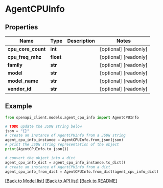 # AgentCPUInfo


## Properties

Name | Type | Description | Notes
------------ | ------------- | ------------- | -------------
**cpu_core_count** | **int** |  | [optional] [readonly] 
**cpu_freq_mhz** | **float** |  | [optional] [readonly] 
**family** | **str** |  | [optional] [readonly] 
**model** | **str** |  | [optional] [readonly] 
**model_name** | **str** |  | [optional] [readonly] 
**vendor_id** | **str** |  | [optional] [readonly] 

## Example

```python
from openapi_client.models.agent_cpu_info import AgentCPUInfo

# TODO update the JSON string below
json = "{}"
# create an instance of AgentCPUInfo from a JSON string
agent_cpu_info_instance = AgentCPUInfo.from_json(json)
# print the JSON string representation of the object
print(AgentCPUInfo.to_json())

# convert the object into a dict
agent_cpu_info_dict = agent_cpu_info_instance.to_dict()
# create an instance of AgentCPUInfo from a dict
agent_cpu_info_from_dict = AgentCPUInfo.from_dict(agent_cpu_info_dict)
```
[[Back to Model list]](../README.md#documentation-for-models) [[Back to API list]](../README.md#documentation-for-api-endpoints) [[Back to README]](../README.md)


